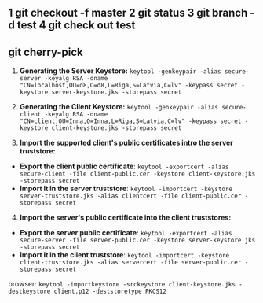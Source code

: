 1 git checkout -f master
2 git status
3 git branch -d test
4 git check out test
---------------------
git cherry-pick
----------------------

 1. **Generating the Server Keystore:**
`keytool -genkeypair -alias secure-server -keyalg RSA -dname "CN=localhost,OU=d8,O=d8,L=Riga,S=Latvia,C=lv" -keypass secret -keystore server-keystore.jks -storepass secret`

 2. **Generating the Client Keystore:** 
`keytool -genkeypair -alias secure-client -keyalg RSA -dname "CN=client,OU=Inna,O=Inna,L=Riga,S=Latvia,C=lv" -keypass secret -keystore client-keystore.jks -storepass secret`

 3. **Import the supported client's public certificates intro the server truststore:**
  - **Export the client public certificate**: `keytool -exportcert -alias secure-client -file client-public.cer -keystore client-keystore.jks -storepass secret`
  - **Import it in the server truststore**: `keytool -importcert -keystore server-truststore.jks -alias clientcert -file client-public.cer -storepass secret`

 4. **Import the server's public certificate into the client truststores:**
   - **Export the server public certificate**: `keytool -exportcert -alias secure-server -file server-public.cer -keystore server-keystore.jks -storepass secret`
   - **Import it in the client truststore**: `keytool -importcert -keystore client-truststore.jks -alias servercert -file server-public.cer -storepass secret` 
  
browser: `keytool -importkeystore -srckeystore client-keystore.jks -destkeystore client.p12 -deststoretype PKCS12`
